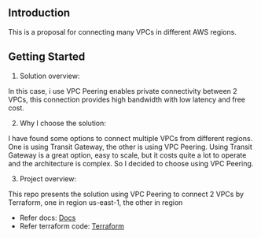 ## Introduction

This is a proposal for connecting many VPCs in different AWS regions.


## Getting Started

1. Solution overview:

In this case, i use VPC Peering enables private connectivity between 2 VPCs, this connection provides high bandwidth with low latency and free cost.

2. Why I choose the solution:

I have found some options to connect multiple VPCs from different regions. One is using Transit Gateway, the other is using VPC Peering. Using Transit Gateway is a great option, easy to scale, but it costs quite a lot to operate and the architecture is complex. So I decided to choose using VPC Peering.

3. Project overview:

This repo presents the solution using VPC Peering to connect 2 VPCs by Terraform, one in region us-east-1, the other in region
- Refer docs: [Docs](/docs)
- Refer terraform code: [Terraform](/terraform)